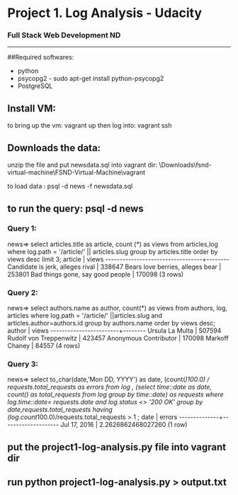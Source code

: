 # Project 1. Log Analysis - Udacity
### Full Stack Web Development ND
_______________________

##Required softwares:
* python
* psycopg2 - sudo apt-get install python-psycopg2
* PostgreSQL

## Install VM:

to bring up the vm: vagrant up
then log into: vagrant ssh

## Downloads the data:
unzip the file and put newsdata.sql into vagrant dir: \Downloads\fsnd-virtual-machine\FSND-Virtual-Machine\vagrant

to load data : psql -d news -f newsdata.sql

## to run the query: psql -d news

### Query 1:
news=> select articles.title as article, count (*) as views from articles,log where log.path = '/article/' || articles.slug group by articles.title order by views desc limit 3;
             article              | views
----------------------------------+--------
 Candidate is jerk, alleges rival | 338647
 Bears love berries, alleges bear | 253801
 Bad things gone, say good people | 170098
(3 rows)

### Query 2:
news=> select  authors.name as author, count(*) as views from authors, log, articles  where log.path = '/article/' ||articles.slug and articles.author=authors.id group by authors.name order by views desc;
         author         | views
------------------------+--------
 Ursula La Multa        | 507594
 Rudolf von Treppenwitz | 423457
 Anonymous Contributor  | 170098
 Markoff Chaney         |  84557
(4 rows)

### Query 3:
news=> select to_char(date,'Mon DD, YYYY') as date, (count(*)*100.0) / requests.total_requests  as errors from log , (select time::date as date, count(*) as total_requests from log group by time::date) as requests where log.time::date= requests.date and log.status <> '200 OK' group by date,requests.total_requests having (log.count*100.0)/requests.total_requests > 1 ;
     date     |       errors
--------------+--------------------
 Jul 17, 2016 | 2.2626862468027260
(1 row)

## put the project1-log-analysis.py file into vagrant dir
## run python project1-log-analysis.py > output.txt



